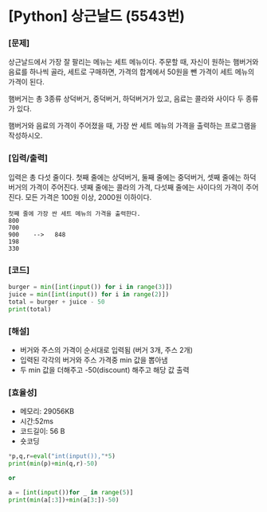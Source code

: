 # [Python] 상근날드 (5543번)

### [문제]

상근날드에서 가장 잘 팔리는 메뉴는 세트 메뉴이다. 주문할 때, 자신이 원하는 햄버거와 음료를 하나씩 골라, 세트로 구매하면, 가격의 합계에서 50원을 뺀 가격이 세트 메뉴의 가격이 된다.

햄버거는 총 3종류 상덕버거, 중덕버거, 하덕버거가 있고, 음료는 콜라와 사이다 두 종류가 있다.

햄버거와 음료의 가격이 주어졌을 때, 가장 싼 세트 메뉴의 가격을 출력하는 프로그램을 작성하시오.

### [입력/출력]

입력은 총 다섯 줄이다. 첫째 줄에는 상덕버거, 둘째 줄에는 중덕버거, 셋째 줄에는 하덕버거의 가격이 주어진다. 넷째 줄에는 콜라의 가격, 다섯째 줄에는 사이다의 가격이 주어진다. 모든 가격은 100원 이상, 2000원 이하이다.

```
첫째 줄에 가장 싼 세트 메뉴의 가격을 출력한다.
800
700
900    -->   848
198
330
```

### [코드]

```python
burger = min([int(input()) for i in range(3)])
juice = min([int(input()) for i in range(2)])
total = burger + juice - 50
print(total)
```

### [해설]

- 버거와 주스의 가격이 순서대로 입력됨 (버거 3개, 주스 2개)
- 입력된 각각의 버거와 주스 가격중 min 값을 뽑아냄
- 두 min 값을 더해주고 -50(discount) 해주고 해당 값 출력

### [효율성]

- 메모리: 29056KB
- 시간:52ms
- 코드길이: 56 B
- 숏코딩

```python
*p,q,r=eval("int(input()),"*5)
print(min(p)+min(q,r)-50)

or

a = [int(input())for _ in range(5)]
print(min(a[:3])+min(a[3:])-50)
```